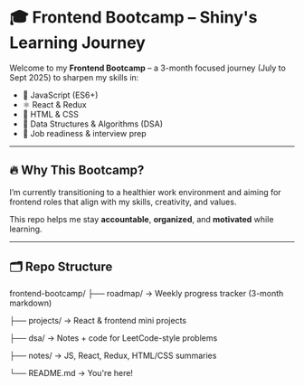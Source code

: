 # 🎓 Frontend Bootcamp – Shiny's Learning Journey

Welcome to my **Frontend Bootcamp** – a 3-month focused journey (July to Sept 2025) to sharpen my skills in:

- 🧠 JavaScript (ES6+)
- ⚛️ React & Redux
- 🎨 HTML & CSS
- 📐 Data Structures & Algorithms (DSA)
- 💼 Job readiness & interview prep

---

## 🔥 Why This Bootcamp?

I’m currently transitioning to a healthier work environment and aiming for frontend roles that align with my skills, creativity, and values.

This repo helps me stay **accountable**, **organized**, and **motivated** while learning.

---

## 🗂 Repo Structure

frontend-bootcamp/
├── roadmap/ → Weekly progress tracker (3-month markdown)

├── projects/ → React & frontend mini projects

├── dsa/ → Notes + code for LeetCode-style problems

├── notes/ → JS, React, Redux, HTML/CSS summaries

└── README.md → You're here!
